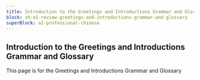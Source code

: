 ```yaml
---
title: Introduction to the Greetings and Introductions Grammar and Glossary
block: zh-a1-review-greetings-and-introductions-grammar-and-glossary
superBlock: a1-professional-chinese
---
```


## Introduction to the Greetings and Introductions Grammar and Glossary

This page is for the Greetings and Introductions Grammar and Glossary
